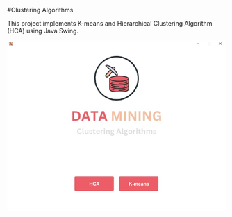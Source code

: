 #Clustering Algorithms

This project implements K-means and Hierarchical Clustering Algorithm (HCA) using Java Swing. 

![](https://github.com/leila-kasmi-lk150/ClusteringAlgorithms/blob/master/img/DM.jpg)
